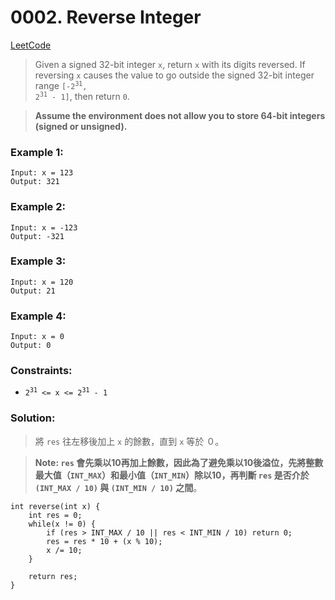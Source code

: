 # 0002. Reverse Integer
[LeetCode](https://leetcode.com/problems/reverse-integer/)

>   Given a signed 32-bit integer `x`, return `x` with its digits reversed. If reversing `x` causes the value to go outside the signed 32-bit integer range <code>[-2<sup>31</sup>, 2<sup>31</sup> - 1]</code>, then return `0`.

>   **Assume the environment does not allow you to store 64-bit integers (signed or unsigned).**

### Example 1:
```
Input: x = 123
Output: 321
```

### Example 2:
```
Input: x = -123
Output: -321
```

### Example 3:
```
Input: x = 120
Output: 21
```

### Example 4:
```
Input: x = 0
Output: 0
```

### Constraints:
-   <code>2<sup>31</sup> <= x <= 2<sup>31</sup> - 1</code>

### Solution:
>   將 `res` 往左移後加上 `x` 的餘數，直到 `x` 等於 ０。

>   **Note: `res` 會先乘以10再加上餘數，因此為了避免乘以10後溢位，先將整數最大值（`INT_MAX`）和最小值（`INT_MIN`）除以10，再判斷 `res` 是否介於 `(INT_MAX / 10)` 與 `(INT_MIN / 10)` 之間**。
```
int reverse(int x) {
    int res = 0;
    while(x != 0) {
        if (res > INT_MAX / 10 || res < INT_MIN / 10) return 0;
        res = res * 10 + (x % 10);
        x /= 10;
    }

    return res;
}
```